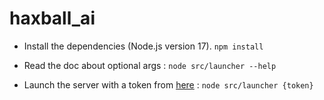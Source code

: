 # haxball_ai

- Install the dependencies (Node.js version 17).
`npm install`

- Read the doc about optional args :
`node src/launcher --help`

- Launch the server with a token from [here](https://www.haxball.com/headlesstoken) :
`node src/launcher {token}`

